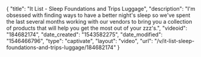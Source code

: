 {
    "title": "It List - Sleep Foundations and Trips Luggage",
    "description": "I'm obsessed with finding ways to have a better night's sleep so we've spent the last several months working with our vendors to bring you a collection of products that will help you get the most out of your zzz's.",
    "videoid": "184682174",
    "date_created": "1543582275",
    "date_modified": "1546466796",
    "type": "captivate",
    "layout": "video",
    "url": "\/v\/it-list-sleep-foundations-and-trips-luggage\/184682174"
}